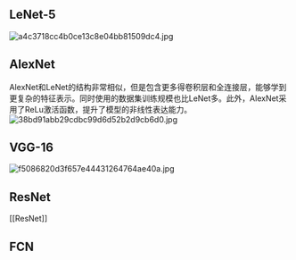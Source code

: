 ## LeNet-5
![a4c3718cc4b0ce13c8e04bb81509dc4.jpg](https://erin-53347-1330131220.cos.ap-guangzhou.myqcloud.com/202410111348073.jpg)

## AlexNet
AlexNet和LeNet的结构非常相似，但是包含更多得卷积层和全连接层，能够学到更复杂的特征表示。同时使用的数据集训练规模也比LeNet多。此外，AlexNet采用了ReLu激活函数，提升了模型的非线性表达能力。
![38bd91abb29cdbc99d6d52b2d9cb6d0.jpg](https://erin-53347-1330131220.cos.ap-guangzhou.myqcloud.com/202410111349684.jpg)


## VGG-16
![f5086820d3f657e44431264764ae40a.jpg](https://erin-53347-1330131220.cos.ap-guangzhou.myqcloud.com/202410111349526.jpg)

## ResNet
[[ResNet]]


## FCN
